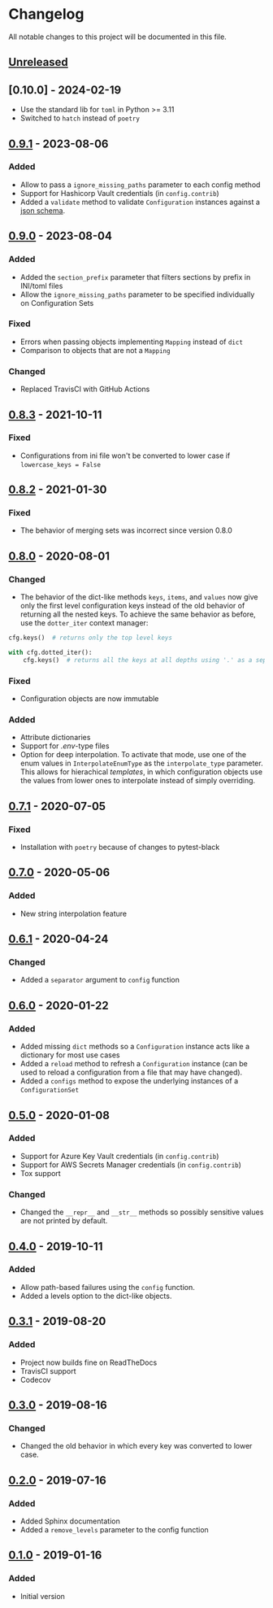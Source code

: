 # Changelog

All notable changes to this project will be documented in this file.

## [Unreleased]

## [0.10.0] - 2024-02-19

- Use the standard lib for `toml` in Python >= 3.11
- Switched to `hatch` instead of `poetry`

## [0.9.1] - 2023-08-06

### Added

- Allow to pass a `ignore_missing_paths` parameter to each config method
- Support for Hashicorp Vault credentials (in `config.contrib`)
- Added a `validate` method to validate `Configuration` instances against a [json schema](https://json-schema.org/understanding-json-schema/basics.html#basics).


## [0.9.0] - 2023-08-04

### Added

- Added the `section_prefix` parameter that filters sections by prefix in INI/toml files
- Allow the `ignore_missing_paths` parameter to be specified individually on Configuration Sets

### Fixed

- Errors when passing objects implementing `Mapping` instead of `dict`
- Comparison to objects that are not a `Mapping`  

### Changed

- Replaced TravisCI with GitHub Actions


## [0.8.3] - 2021-10-11

### Fixed

- Configurations from ini file won't be converted to lower case if `lowercase_keys = False`


## [0.8.2] - 2021-01-30

### Fixed

- The behavior of merging sets was incorrect since version 0.8.0


## [0.8.0] - 2020-08-01

### Changed

- The behavior of the dict-like methods `keys`, `items`, and `values` now give only the first level configuration keys instead of the old behavior of returning all the nested keys. To achieve the same behavior as before, use the `dotter_iter` context manager:

```python
cfg.keys()  # returns only the top level keys

with cfg.dotted_iter():
    cfg.keys()  # returns all the keys at all depths using '.' as a separator
```

### Fixed

- Configuration objects are now immutable

### Added

- Attribute dictionaries
- Support for _.env_-type files
- Option for deep interpolation. To activate that mode, use one of the enum values in `InterpolateEnumType` as the `interpolate_type` parameter. This allows for hierachical _templates_, in which configuration objects use the values from lower ones to interpolate instead of simply overriding.


## [0.7.1] - 2020-07-05

### Fixed

- Installation with `poetry` because of changes to pytest-black


## [0.7.0] - 2020-05-06

### Added

- New string interpolation feature


## [0.6.1] - 2020-04-24

### Changed

- Added a `separator` argument to `config` function


## [0.6.0] - 2020-01-22

### Added

- Added missing `dict` methods so a `Configuration` instance acts like a dictionary for most use cases
- Added a `reload` method to refresh a `Configuration` instance (can be used to reload a configuration from a file that may have changed).
- Added a `configs` method to expose the underlying instances of a `ConfigurationSet`


## [0.5.0] - 2020-01-08

### Added

- Support for Azure Key Vault credentials (in `config.contrib`)
- Support for AWS Secrets Manager credentials (in `config.contrib`)
- Tox support

### Changed

- Changed the `__repr__` and `__str__` methods so possibly sensitive values are not printed by default.


## [0.4.0] - 2019-10-11

### Added

- Allow path-based failures using the `config` function.
- Added a levels option to the dict-like objects.


## [0.3.1] - 2019-08-20

### Added

- Project now builds fine on ReadTheDocs
- TravisCI support
- Codecov


## [0.3.0] - 2019-08-16

### Changed

- Changed the old behavior in which every key was converted to lower case.


## [0.2.0] - 2019-07-16

### Added

- Added Sphinx documentation
- Added a `remove_levels` parameter to the config function


## [0.1.0] - 2019-01-16

### Added

- Initial version

[unreleased]: https://github.com/tr11/python-configuration/compare/0.9.1...HEAD
[0.9.1]: https://github.com/tr11/python-configuration/compare/0.9.0...0.9.1
[0.9.0]: https://github.com/tr11/python-configuration/compare/0.8.3...0.9.0
[0.8.3]: https://github.com/tr11/python-configuration/compare/0.8.2...0.8.3
[0.8.2]: https://github.com/tr11/python-configuration/compare/0.8.0...0.8.2
[0.8.0]: https://github.com/tr11/python-configuration/compare/0.7.1...0.8.0
[0.7.1]: https://github.com/tr11/python-configuration/compare/0.7.0...0.7.1
[0.7.0]: https://github.com/tr11/python-configuration/compare/0.6.1...0.7.0
[0.6.1]: https://github.com/tr11/python-configuration/compare/0.6.0...0.6.1
[0.6.0]: https://github.com/tr11/python-configuration/compare/0.5.0...0.6.0
[0.5.0]: https://github.com/tr11/python-configuration/compare/0.4.0...0.5.0
[0.4.0]: https://github.com/tr11/python-configuration/compare/0.3.1...0.4.0
[0.3.1]: https://github.com/tr11/python-configuration/compare/0.3.0...0.3.1
[0.3.0]: https://github.com/tr11/python-configuration/compare/0.2.0...0.3.0
[0.2.0]: https://github.com/tr11/python-configuration/compare/0.1.0...0.2.0
[0.1.0]: https://github.com/tr11/python-configuration/releases/tag/0.1.0

